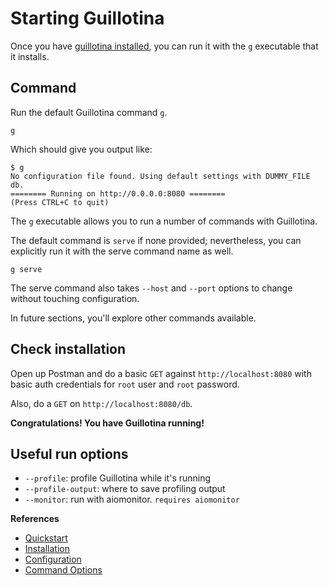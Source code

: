# Starting Guillotina

Once you have [guillotina installed](./installation.html "Link to install docs"), you can run it
with the `g` executable that it installs.

## Command

Run the default Guillotina command `g`.

``` shell
g
```

Which should give you output like:

``` shell
$ g
No configuration file found. Using default settings with DUMMY_FILE db.
======== Running on http://0.0.0.0:8080 ========
(Press CTRL+C to quit)
```

The `g` executable allows you to run a number of commands with Guillotina.

The default command is `serve` if none provided; nevertheless, you can explicitly run it with the
serve command name as well.

```
g serve
```

The serve command also takes `--host` and `--port` options to change without touching configuration.

In future sections, you'll explore other commands available.

## Check installation

Open up Postman and do a basic `GET` against `http://localhost:8080` with
basic auth credentials for `root` user and `root` password.

Also, do a `GET` on `http://localhost:8080/db`.

**Congratulations! You have Guillotina running!**


## Useful run options

- `--profile`: profile Guillotina while it's running
- `--profile-output`: where to save profiling output
- `--monitor`: run with aiomonitor. `requires aiomonitor`


**References**

  - [Quickstart](../../quickstart)
  - [Installation](../../installation/index)
  - [Configuration](../../installation/configuration)
  - [Command Options](../../developer/commands)
